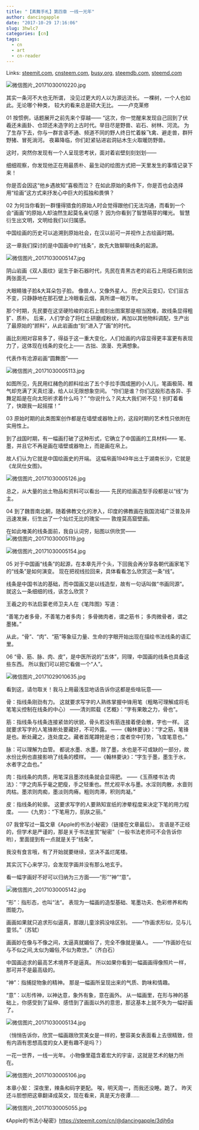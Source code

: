 ```yaml
---
title: "【素舞手札】第四章 一线一光年"
author: dancingapple
date: "2017-10-29 17:16:06"
slug: 3hwlc7
categories: [cn]
tags: 
  - cn
  - art
  - cn-reader
---
```


Links: [steemit.com](https://steemit.com/cn/@dancingapple/3hwlc7), [cnsteem.com](https://cnsteem.com/cn/@dancingapple/3hwlc7), [busy.org](https://busy.org/cn/@dancingapple/3hwlc7), [steemdb.com](https://steemdb.com/cn/@dancingapple/3hwlc7), [steemd.com](https://steemd.com/cn/@dancingapple/3hwlc7)

![微信图片_20171030010220.jpg](https://steemitimages.com/DQmWC6Uyk47T4y5FySJbfFYZ2erkR6epPWQFpEa7BQDJW9a/%E5%BE%AE%E4%BF%A1%E5%9B%BE%E7%89%87_20171030010220.jpg)

其实一条河不大也无所谓，
没见过更大的人以为源远流长。
一棵树，一个人也如此。无论哪个种类，
较大的看来总是硕大无比。
——卢克莱修

01
按惯例，话题展开之前先来个穿越——
“这次，你一觉醒来发现自己回到了伏羲还未画卦、仓颉还未造字的上古时代。举目尽是野兽、岩石、树林、河流。
为了生存下去，你与一群言语不通、频道不同的野人终日忙着躲飞禽、避走兽，群歼野猪、冒死淌河。
夜幕降临，你们赶紧钻进岩洞钻木生火取暖防野兽。

这时，突然你发现有一个人呈现思考状，面对着岩壁刻刻划划——

细细观察，你发现他正在用最质朴、最生动的绘图方式把一天里发生的事情记录下来！

你是否会因这“他乡遇故知”喜极而泣？
在如此原始的条件下，你是否也会选择用“绘画”这方式来抒发心中巨大的孤独和畏惧？

02
为何当你看到一群懂得猎食的原始人时会觉得跟他们无法沟通，而看到一个会“画画”的原始人却油然生起莫名亲切感？
因为你看到了智慧萌芽的曙光。
智慧衍生出文明，文明给我们以归属感。

中国绘画的历史可以追溯到原始社会，在汉以前可一并视作上古绘画时期。

这一章我们探讨的是中国画中的“线条”，故先大致聊聊线条的起源。

![微信图片_20171030005147.jpg](https://steemitimages.com/DQmZgDKVBGbN3e87sCdGtjQV4ki3P1gqLUsrZ4D3zYByGzb/%E5%BE%AE%E4%BF%A1%E5%9B%BE%E7%89%87_20171030005147.jpg)

阴山岩画《双人面纹》诞生于新石器时代，先民在青黑古老的岩石上用燧石凿刻出两张面孔——

大眼睛锥子脸&大耳朵包子脸。
像兽人，又像外星人。
历史风云变幻，它们亘古不变，只静静地在那石壁上冷眼看云烟，真所谓一眼万年。

那个时期，先民要在这坚硬险峻的岩石上凿刻出图案那是相当困难，故线条显得粗犷、质朴。
后来，人们学会了将红土研磨成粉状，再加以其他物料调配，生产出了最原始的“颜料”，从此岩画由“刻”进入了“画”的时代。

画比刻相对容易多了，得益于这一重大变化，人们绘画的内容显得更丰富更有表现力了，这体现在线条的变化上——
古拙、浪漫、充满想象。

代表作有沧源岩画“圆舞图”——

![微信图片_20171030005113.jpg](https://steemitimages.com/DQmesn41huMQJdrMTZ2fNaoamkNUG9WBXW6A6GHvVokc9Jm/%E5%BE%AE%E4%BF%A1%E5%9B%BE%E7%89%87_20171030005113.jpg)

如图所见，先民用红赭色的颜料绘出了五个手拉手围成圈的小人儿，笔画极简、稚气却充满了天真烂漫，给人以无限想象空间。
“你们是谁？你们这般形态各异、手舞足蹈是在向太阳祈求着什么吗？”
“你说什么？风太大我们听不见！别盯着看了，快跟我一起摇摆！”

03
原始时期的此类图案创作都是在墙壁或器物上的，这段时期的艺术性只依附在实用性上。

到了战国时期，有一幅画打破了这种形式，它确立了中国画的工具材料——
笔、墨，并且它不再是画在墙壁或器物上，而是画在帛上。

故人们认为它就是中国绘画史的开端。
这幅帛画1949年出土于湖南长沙，它就是《龙凤仕女图》。

![微信图片_20171030005126.jpg](https://steemitimages.com/DQmNrATeprJDtnMsd3pEYgHA46e3GHJWC3cVQ14rt7qW6Rd/%E5%BE%AE%E4%BF%A1%E5%9B%BE%E7%89%87_20171030005126.jpg)

总之，从大量的出土物品和资料可以看出——
先民的绘画造型手段都是以“线”为主。

04
到了魏晋南北朝，随着佛教文化的渗入，印度的佛教画在我国流域广泛普及并迅速发展，衍生出了一个灿烂无比的瑰宝——
敦煌莫高窟壁画。

在如此唯美的线条面前，我自认词穷，贴图以供欣赏——
![微信图片_20171030005119.jpg](https://steemitimages.com/DQmcgSU3ig2pqfjDx96WWWknRoYPMCP28X4C5pwQobsyE9T/%E5%BE%AE%E4%BF%A1%E5%9B%BE%E7%89%87_20171030005119.jpg)

![微信图片_20171030005154.jpg](https://steemitimages.com/DQmY5i6YdNjmhKwCqchyoMPtzxSNpTk63ZVfeWwQvdWp6DD/%E5%BE%AE%E4%BF%A1%E5%9B%BE%E7%89%87_20171030005154.jpg)

05
对于中国画“线条”的起源，在本章先开个头，下回我会再分享各朝代画家笔下的“线条”是如何演变。
现在把视线拉回来，具体看看怎么欣赏这一条“线”。

线条是中国书法的基础，而中国画又是以线造型，故有一句话叫做“书画同源”。
就这么一条细细的线，该怎么欣赏？

王羲之的书法启蒙老师卫夫人在《笔阵图》写道：

“善笔力者多骨，不善笔力者多肉；
多骨微肉者，谓之筋书；
多肉微骨者，谓之墨猪。”

从此，“骨”、“肉”、“筋”等象征力量、生命的字眼开始出现在描绘书法线条的语汇里。

06
“骨、筋、脉、肉、皮”，是中医所说的“五体”，同理，中国画的线条也具备这些东西。
所以我们可以把它看做一个“人”。

![微信图片_20171029010635.jpg](https://steemitimages.com/DQmT71woULXeY2RTz2UFnEQcJDFrT7CiFyFX3F745Fz13GX/%E5%BE%AE%E4%BF%A1%E5%9B%BE%E7%89%87_20171029010635.jpg)

看到这，请勿取关！我马上用最浅显地话告诉你这都是些啥玩意——

骨：指线条刚劲有力。
这就要求写字的人熟练掌握中锋用笔（粗略可理解成将毛笔笔尖控制在线条的中心）
——清刘熙载《艺概》：“字有果敢之力，骨也”。

筋：指线条与线条连接紧敛的状貌，骨头若没有筋连接着便会散，字也一样。
这就要求写字的人笔锋断处要藏好，不可外露。
——《翰林要诀》：“字之筋，笔锋是也。断处藏之，连处度之。藏者首尾蹲抢是也；度者空中打势，飞度笔意也。”

脉：可以理解为血管。
都说水墨、水墨，除了墨，水也是不可或缺的一部分，故水份比例也直接影响了线条的模样。
——《翰林要诀》：“字生于墨，墨生于水，水者字之血也。”

肉：指线条的肉质，用笔深且墨浓线条就会显得肥。
——《玉燕楼书法·肉法》：“字之肉系乎毫之肥瘦，手之轻重也。然尤视平水与墨。水淫则肉散，水啬则肉枯。墨浓则肉痴，墨淡则肉瘠。粗则肉滞，积则肉凝。”

皮：指线条的轮廓。
这要求写字的人要熟知宣纸的渗晕程度来决定下笔的用力程度。
——《九势》：“下笔用力，肌肤之丽。”



07
我曾写过一篇文章《Apple的书法小秘密》（链接在文章最后）。
言语是不正经的，但学术是严谨的，那是关于书法鉴赏“秘密”（一般书法老师可不会告诉你哟），里面提到有一点就是关于“线条”。

我没有食言哦，有了开始就要继续，坚决不盖烂尾楼。

其实沉下心来学习，会发现字画并没有那么地玄乎。

看一幅字画好不好可以归纳为三方面——“形”“神”“意”。

![微信图片_20171030005142.jpg](https://steemitimages.com/DQma6sVq3riJUgddLaiW5dEZJ5yKvp9TQZ9mpvfMTBoWz8Q/%E5%BE%AE%E4%BF%A1%E5%9B%BE%E7%89%87_20171030005142.jpg)

“形”：指形态，也叫“法”。
表现为一幅画的造型基础、笔墨功夫、色彩修养和构图能力。

画画如果就只追求形似逼真，那跟儿童涂鸦没啥区别。
——“作画求形似，见与儿童邻。”（苏轼）

画画妙在像与不像之间，太逼真就媚俗了，完全不像就是骗人。
——“作画妙在似与不似之间,太似为媚俗,不似为欺世。”（齐白石）

中国画追求的最高艺术境界不是逼真。
所以如果你看到一幅画画得像照片一样，那可并不是最高级的。

“神”：指捕捉物象的精神。
那是一幅画所呈现出来的气质、韵味和情趣。

“意”：以形传神，以神达意，象外有象，意在画外。
从一幅画里，在形与神的基础上，你感受到了延伸、感悟到了画面以外的意思，那这基本上就不失为一幅好画了。

![微信图片_20171030005134.jpg](https://steemitimages.com/DQmUmBnp9n7tHhZ8x9HtoShz8AZNjNQ9FV7FN4Dh1sYQZHN/%E5%BE%AE%E4%BF%A1%E5%9B%BE%E7%89%87_20171030005134.jpg)

（悄悄告诉你，欣赏一幅画跟欣赏美女是一样的，整容美女表面看上去很精致，但有内涵有思想高度的女人更有趣不是吗？）

一花一世界，一线一光年。
小物像里蕴含着宏大的宇宙，这就是艺术的魅力所在。


![微信图片_20171030005106.jpg](https://steemitimages.com/DQmQVKJewd8FvjHEUxTosqzpZLPCqx6gG4swsYb1jekxKm8/%E5%BE%AE%E4%BF%A1%E5%9B%BE%E7%89%87_20171030005106.jpg)

本章小絮：
深夜里，辣条和码字更配。
唉，明天周一，而我还没睡。跪了。
昨天还斗胆想把这章翻译成英文，现在看来，真是天方夜谭……

![微信图片_20171030005055.jpg](https://steemitimages.com/DQmbqVsV8ycs6bXbz8shbUQr19pzy32sXMdSttcjoCyG44C/%E5%BE%AE%E4%BF%A1%E5%9B%BE%E7%89%87_20171030005055.jpg)

《Apple的书法小秘密》https://steemit.com/cn/@dancingapple/3djh6q
